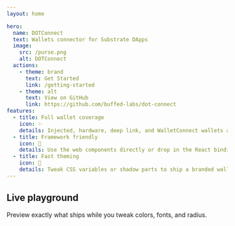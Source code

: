 ```yaml
---
layout: home

hero:
  name: DOTConnect
  text: Wallets connector for Substrate DApps
  image:
    src: /purse.png
    alt: DOTConnect
  actions:
    - theme: brand
      text: Get Started
      link: /getting-started
    - theme: alt
      text: View on GitHub
      link: https://github.com/buffed-labs/dot-connect
features:
  - title: Full wallet coverage
    icon: ✨
    details: Injected, hardware, deep link, and WalletConnect wallets all work out of the box when ReactiveDOT supports them.
  - title: Framework friendly
    icon: 🧩
    details: Use the web components directly or drop in the React bindings for the same experience.
  - title: Fast theming
    icon: 🎨
    details: Tweak CSS variables or shadow parts to ship a branded wallet flow within minutes.
---
```


<script setup>
import Customiser from './components/Customiser.vue'
</script>

## Live playground

Preview exactly what ships while you tweak colors, fonts, and radius.

<Customiser />
